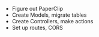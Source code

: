 - Figure out PaperClip
- Create Models, migrate tables
- Create Controllers, make actions
- Set up routes, CORS 
